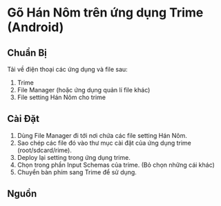 # Gõ Hán Nôm trên ứng dụng Trime (Android)
## Chuẩn Bị
Tải về điện thoại các ứng dụng và file sau:
1. Trime
2. File Manager (hoặc ứng dụng quản lí file khác)
3. File setting Hán Nôm cho trime

## Cài Đặt
1. Dùng File Manager đi tới nơi chứa các file setting Hán Nôm.
2. Sao chép các file đó vào thư mục cài đặt của ứng dụng trime (root/sdcard/rime).
3. Deploy lại setting trong ứng dụng trime.
4. Chọn trong phần Input Schemas của trime. (Bỏ chọn những cái khác)
5. Chuyển bàn phím sang Trime để sử dụng.

## Nguồn
